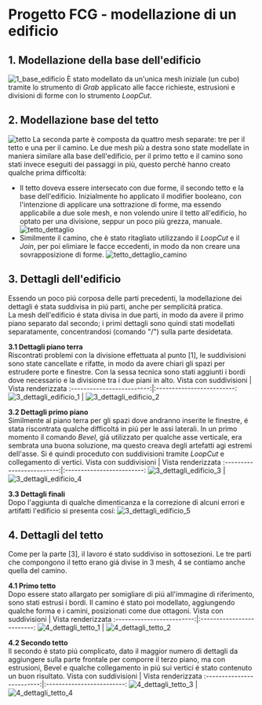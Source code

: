 # Progetto FCG - modellazione di un edificio
## 1. Modellazione della base dell'edificio
![1_base_edificio](ImgRepo/1/1_base_edificio.png)
È stato modellato da un'unica mesh iniziale (un cubo) tramite lo strumento di *Grab* applicato alle facce richieste, estrusioni e divisioni di forme con lo strumento *LoopCut*.
## 2. Modellazione base del tetto
![tetto](ImgRepo/2/2_base_tetto.png)
La seconda parte è composta da quattro mesh separate: tre per il tetto e una per il camino. Le due mesh più a destra sono state modellate in maniera similare alla base dell'edificio, per il primo tetto e il camino sono stati invece eseguiti dei passaggi in più, questo perchè hanno creato qualche prima difficoltà:
- Il tetto doveva essere intersecato con due forme, il secondo tetto e la base dell'edificio. Inizialmente ho applicato il modifier booleano, con l'intenzione di applicare una sottrazione di forme, ma essendo applicabile a due sole mesh, e non volendo unire il tetto all'edificio, ho optato per una divisione, seppur un poco più grezza, manuale. ![tetto_dettaglio](ImgRepo/2/2_base_tetto_dettaglio.png)
- Similmente il camino, che è stato ritagliato utilizzando il *LoopCut* e il *Join*, per poi elimiare le facce eccedenti, in modo da non creare una sovrapposizione di forme. ![tetto_dettaglio_camino](ImgRepo/2/2_base_tetto_dettaglio_camino.png)
## 3. Dettagli dell'edificio
Essendo un poco piú corposa delle parti precedenti, la modellazione dei dettagli é stata suddivisa in piú parti, anche per semplicitá pratica. \
La mesh dell'edificio é stata divisa in due parti, in modo da avere il primo piano separato dal secondo; i primi dettagli sono quindi stati modellati separatamente, concentrandosi (comando "/") sulla parte desidetata.

**3.1 Dettagli piano terra** \
Riscontrati problemi con la divisione effettuata al punto [1], le suddivisioni sono state cancellate e rifatte, in modo da avere chiari gli spazi per estrudere porte e finestre. Con la sessa tecnica sono stati aggiunti i bordi dove necessario e la divisione tra i due piani in alto.
Vista con suddivisioni | Vista renderizzata
:-------------------------:|:-------------------------:
![3_dettagli_edificio_1](ImgRepo/3/3_dettagli_edificio_1.png) | ![3_dettagli_edificio_2](ImgRepo/3/3_dettagli_edificio_2.png)

**3.2 Dettagli primo piano** \
Similmente al piano terra per gli spazi dove andranno inserite le finestre, é stata riscontrata qualche difficoltá in piú per le assi laterali. In un primo momento il comando *Bevel*, giá utilizzato per qualche asse verticale, era sembrata una buona soluzione, ma questo creava degli artefatti agi estremi dell'asse. Si é quindi proceduto con suddivisioni tramite *LoopCut* e collegamento di vertici.
Vista con suddivisioni | Vista renderizzata
:-------------------------:|:-------------------------:
![3_dettagli_edificio_3](ImgRepo/3/3_dettagli_edificio_3.png) | ![3_dettagli_edificio_4](ImgRepo/3/3_dettagli_edificio_4.png)

**3.3 Dettagli finali** \
Dopo l'aggiunta di qualche dimenticanza e la correzione di alcuni errori e artifatti l'edificio si presenta cosí:
![3_dettagli_edificio_5](ImgRepo/3/3_dettagli_edificio_5.png)

## 4. Dettagli del tetto
Come per la parte [3], il lavoro é stato suddiviso in sottosezioni. Le tre parti che compongono il tetto erano giá divise in 3 mesh, 4 se contiamo anche quella del camino.

**4.1 Primo tetto** \
Dopo essere stato allargato per somigliare di piú all'immagine di riferimento, sono stati estrusi i bordi. Il camino é stato poi modellato, aggiungendo qualche forma e i camini, posizionati come due ottagoni.
Vista con suddivisioni | Vista renderizzata
:-------------------------:|:-------------------------:
![4_dettagli_tetto_1](ImgRepo/4/4_dettagli_tetto_1.png) | ![4_dettagli_tetto_2](ImgRepo/4/4_dettagli_tetto_2.png)

**4.2 Secondo tetto** \
Il secondo é stato piú complicato, dato il maggior numero di dettagli da aggiungere sulla parte frontale per comporre il terzo piano, ma con estrusioni, Bevel e qualche collegamento in piú sui vertici é stato contenuto un buon risultato.
Vista con suddivisioni | Vista renderizzata
:-------------------------:|:-------------------------:
![4_dettagli_tetto_3](ImgRepo/4/4_dettagli_tetto_3.png) | ![4_dettagli_tetto_4](ImgRepo/4/4_dettagli_tetto_4.png)